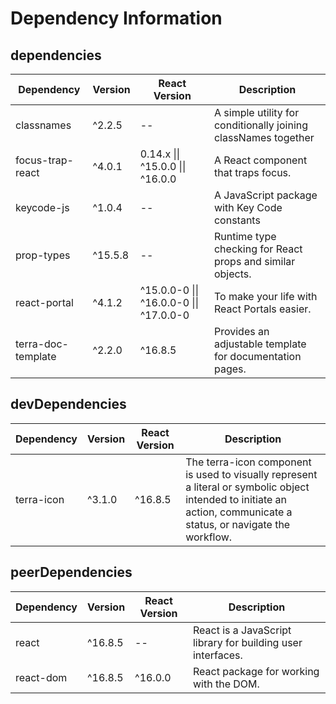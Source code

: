 # Dependency Information

## dependencies
| Dependency | Version | React Version | Description |
|-|-|-|-|
| classnames | ^2.2.5 | -- | A simple utility for conditionally joining classNames together |
| focus-trap-react | ^4.0.1 | 0.14.x \|\| ^15.0.0 \|\| ^16.0.0 | A React component that traps focus. |
| keycode-js | ^1.0.4 | -- | A JavaScript package with Key Code constants |
| prop-types | ^15.5.8 | -- | Runtime type checking for React props and similar objects. |
| react-portal | ^4.1.2 | ^15.0.0-0 \|\| ^16.0.0-0 \|\| ^17.0.0-0 | To make your life with React Portals easier. |
| terra-doc-template | ^2.2.0 | ^16.8.5 | Provides an adjustable template for documentation pages. |

## devDependencies
| Dependency | Version | React Version | Description |
|-|-|-|-|
| terra-icon | ^3.1.0 | ^16.8.5 | The terra-icon component is used to visually represent a literal or symbolic object intended to initiate an action, communicate a status, or navigate the workflow. |

## peerDependencies
| Dependency | Version | React Version | Description |
|-|-|-|-|
| react | ^16.8.5 | -- | React is a JavaScript library for building user interfaces. |
| react-dom | ^16.8.5 | ^16.0.0 | React package for working with the DOM. |
